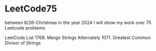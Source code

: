 # LeetCode75


between 8/26-Christmas in the year 2024 I will show my work over 75 Leetcode problems



LeetCode List
1768. Merge Strings Alternately
1071. Greatest Common Divisor of Strings
